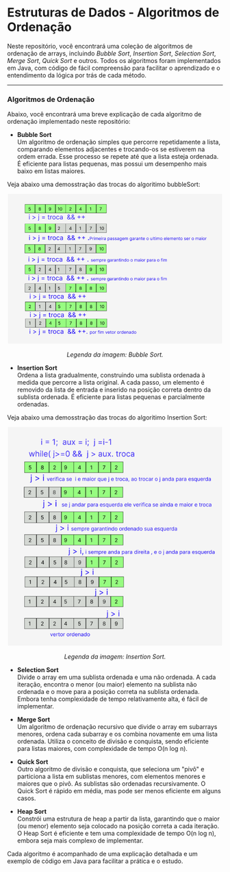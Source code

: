 # Estruturas de Dados - Algoritmos de Ordenação

Neste repositório, você encontrará uma coleção de algoritmos de ordenação de arrays, incluindo *Bubble Sort*, *Insertion Sort*, *Selection Sort*, *Merge Sort*, *Quick Sort* e outros. Todos os algoritmos foram implementados em Java, com código de fácil compreensão para facilitar o aprendizado e o entendimento da lógica por trás de cada método.

---

### Algoritmos de Ordenação

Abaixo, você encontrará uma breve explicação de cada algoritmo de ordenação implementado neste repositório:

- **Bubble Sort**  
  Um algoritmo de ordenação simples que percorre repetidamente a lista, comparando elementos adjacentes e trocando-os se estiverem na ordem errada. Esse processo se repete até que a lista esteja ordenada. É eficiente para listas pequenas, mas possui um desempenho mais baixo em listas maiores.

Veja abaixo uma demosstração das trocas do algoritimo bubbleSort: 

<div align="center">
    <img src="./img/bobblesort.png" alt="Descrição da imagem" width="500">
    <p><em>Legenda da imagem: Bubble Sort.</em></p>
</div>

- **Insertion Sort**  
  Ordena a lista gradualmente, construindo uma sublista ordenada à medida que percorre a lista original. A cada passo, um elemento é removido da lista de entrada e inserido na posição correta dentro da sublista ordenada. É eficiente para listas pequenas e parcialmente ordenadas.

Veja abaixo uma demosstração das trocas do algoritimo Insertion Sort:

<div align="center">
    <img src="./img/insertsort.png" alt="Descrição da imagem" width="500">
    <p><em>Legenda da imagem: Insertion Sort.</em></p>
</div>

- **Selection Sort**  
  Divide o array em uma sublista ordenada e uma não ordenada. A cada iteração, encontra o menor (ou maior) elemento na sublista não ordenada e o move para a posição correta na sublista ordenada. Embora tenha complexidade de tempo relativamente alta, é fácil de implementar.

- **Merge Sort**  
  Um algoritmo de ordenação recursivo que divide o array em subarrays menores, ordena cada subarray e os combina novamente em uma lista ordenada. Utiliza o conceito de divisão e conquista, sendo eficiente para listas maiores, com complexidade de tempo O(n log n).

- **Quick Sort**  
  Outro algoritmo de divisão e conquista, que seleciona um "pivô" e particiona a lista em sublistas menores, com elementos menores e maiores que o pivô. As sublistas são ordenadas recursivamente. O Quick Sort é rápido em média, mas pode ser menos eficiente em alguns casos.

- **Heap Sort**  
  Constrói uma estrutura de heap a partir da lista, garantindo que o maior (ou menor) elemento seja colocado na posição correta a cada iteração. O Heap Sort é eficiente e tem uma complexidade de tempo O(n log n), embora seja mais complexo de implementar.

[//]: # (- **Radix Sort**  )

[//]: # (  Um algoritmo de ordenação não-comparativo que organiza números dígito a dígito, de menor para maior ordem, sendo especialmente útil para listas de inteiros. O Radix Sort tem um desempenho eficiente para listas grandes com valores numéricos.)

[//]: # (- **Shell Sort**  )

[//]: # (  Uma variação do Insertion Sort, que permite a movimentação de elementos de forma mais rápida ao inicializar grandes gaps entre os elementos comparados, e então diminui esses gaps gradualmente até que a lista esteja ordenada.)

Cada algoritmo é acompanhado de uma explicação detalhada e um exemplo de código em Java para facilitar a prática e o estudo.
